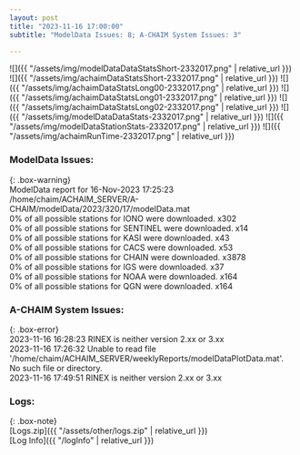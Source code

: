 ```yaml
---
layout: post
title: "2023-11-16 17:00:00"
subtitle: "ModelData Issues: 8; A-CHAIM System Issues: 3"

---
```


![]({{ "/assets/img/modelDataDataStatsShort-2332017.png" | relative_url }})
![]({{ "/assets/img/achaimDataStatsShort-2332017.png" | relative_url }})
![]({{ "/assets/img/achaimDataStatsLong00-2332017.png" | relative_url }})
![]({{ "/assets/img/achaimDataStatsLong01-2332017.png" | relative_url }})
![]({{ "/assets/img/achaimDataStatsLong02-2332017.png" | relative_url }})
![]({{ "/assets/img/modelDataDataStats-2332017.png" | relative_url }})
![]({{ "/assets/img/modelDataStationStats-2332017.png" | relative_url }})
![]({{ "/assets/img/achaimRunTime-2332017.png" | relative_url }})


### ModelData Issues:  
  
{: .box-warning}  
 ModelData report for 16-Nov-2023 17:25:23   
 /home/chaim/ACHAIM_SERVER/A-CHAIM/modelData/2023/320/17/modelData.mat   
 0% of all possible stations for IONO were downloaded. x302   
 0% of all possible stations for SENTINEL were downloaded. x14   
 0% of all possible stations for KASI were downloaded. x43   
 0% of all possible stations for CACS were downloaded. x53   
 0% of all possible stations for CHAIN were downloaded. x3878   
 0% of all possible stations for IGS were downloaded. x37   
 0% of all possible stations for NOAA were downloaded. x164   
 0% of all possible stations for QGN were downloaded. x164   
  
### A-CHAIM System Issues:  
  
{: .box-error}  
2023-11-16 16:28:23 RINEX is neither version 2.xx or 3.xx  
2023-11-16 17:26:32 Unable to read file '/home/chaim/ACHAIM_SERVER/weeklyReports/modelDataPlotData.mat'. No such file or directory.  
2023-11-16 17:49:51 RINEX is neither version 2.xx or 3.xx  

### Logs:  
  
{: .box-note}  
[Logs.zip]({{ "/assets/other/logs.zip" | relative_url }})  
[Log Info]({{ "/logInfo" | relative_url }})  
